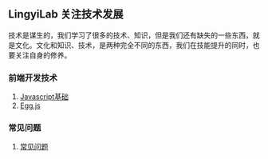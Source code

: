 ## LingyiLab 关注技术发展

技术是谋生的，我们学习了很多的技术、知识，但是我们还有缺失的一些东西，就是文化。文化和知识、技术，是两种完全不同的东西，我们在技能提升的同时，也要关注自身的修养。

### 前端开发技术
1. [Javascript基础](Javascript/index.md)
2. [Egg.js](frame/eggjs/index.md)

### 常见问题

1. [常见问题](qa/index.md)